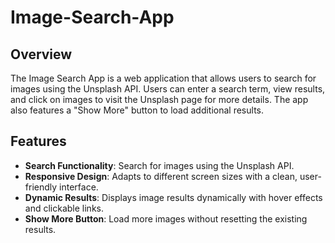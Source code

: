 # Image-Search-App

## Overview

The Image Search App is a web application that allows users to search for images using the Unsplash API. Users can enter a search term, view results, and click on images to visit the Unsplash page for more details. The app also features a "Show More" button to load additional results.

## Features

- **Search Functionality**: Search for images using the Unsplash API.
- **Responsive Design**: Adapts to different screen sizes with a clean, user-friendly interface.
- **Dynamic Results**: Displays image results dynamically with hover effects and clickable links.
- **Show More Button**: Load more images without resetting the existing results.
